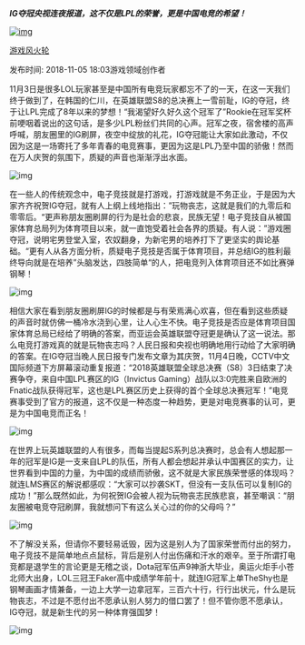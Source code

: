 ***IG夺冠央视连夜报道，这不仅是LPL的荣誉，更是中国电竞的希望！***

[![img](https://user-center.cdn.bcebos.com/head/raw/uc.101.882d171d.kwj9l3ZlljhOyc_zd0Z5qw?x-bce-process=image/resize,m_lfit,w_200,h_200&autime=34736)](https://author.baidu.com/home?from=bjh_article&app_id=1572710068646888)

[游戏风火轮](https://author.baidu.com/home?from=bjh_article&app_id=1572710068646888)

发布时间: 2018-11-05 18:03游戏领域创作者

11月3日是很多LOL玩家甚至是中国所有电竞玩家都忘不了的一天，在这一天我们终于做到了，在韩国的仁川，在英雄联盟S8的总决赛上一雪前耻，IG的夺冠，终于让LPL完成了8年以来的梦想！“我渴望好久好久这个冠军了”Rookie在冠军奖杯前哽咽着说出的这句话，是多少LPL粉丝们共同的心声。冠军之夜，宿舍楼的高声呼喊，朋友圈里的IG刷屏，夜空中绽放的礼花，IG夺冠能让大家如此激动，不仅因为这是一场寄托了多年青春的电竞赛事，更因为这是LPL乃至中国的骄傲！然而在万人庆贺的氛围下，质疑的声音也渐渐浮出水面。

![img](https://t11.baidu.com/it/u=4018560184,228192048&fm=173&app=25&f=JPEG?w=639&h=417&s=D29531C40462A0FE457E71000300F098)

在一些人的传统观念中，电子竞技就是打游戏，打游戏就是不务正业，于是因为大家齐齐祝贺IG夺冠，就有人上纲上线地指出：”玩物丧志，这就是我们的九零后和零零后。“更声称朋友圈刷屏的行为是社会的悲哀，民族无望！电子竞技自从被国家体育总局列为体育项目以来，就一直饱受着社会各界的质疑。有人说：”游戏圈夺冠，说明宅男登堂入室，农奴翻身，为新宅男的培养打下了更坚实的舆论基础。“更有人从各方面分析，质疑电子竞技是否属于体育项目，并总结IG的胜利最终导向就是在培养”头脑发达，四肢简单“的人，把电竞列入体育项目还不如比赛弹钢琴！

![img](https://t10.baidu.com/it/u=1751754138,490311110&fm=173&app=25&f=JPEG?w=464&h=706&s=4002DF1B110F70ED5A6181DB0100C0A3)

相信大家在看到朋友圈刷屏IG的时候都是与有荣焉满心欢喜，但在看到这些质疑的声音时就仿佛一桶冷水浇到心里，让人心生不快。电子竞技是否应是体育项目国家体育总局已经给了明确的答案，而亚运会英雄联盟夺冠更是确认了这一说法。那么电竞打游戏真的就是玩物丧志吗？人民日报和央视也明确地用行动给了大家明确的答案。在IG夺冠当晚人民日报专门发布文章为其庆贺，11月4日晚，CCTV中文国际频道下方屏幕滚动重复报道：“2018英雄联盟全球总决赛（S8）3日结束了决赛争夺，来自中国LPL赛区的IG（Invictus Gaming）战队以3∶0完胜来自欧洲的Fnatic战队获得冠军，这也是LPL赛区历史上获得的首个全球总决赛冠军！”电竞赛事受到了官方的报道，这不仅是一种态度一种趋势，更是对电竞赛事的认可，更是为中国电竞而正名！

![img](https://t11.baidu.com/it/u=4163097616,3654990082&fm=173&app=25&f=JPEG?w=640&h=480&s=65D77B86C6020CFD8285F51B03005093)

在世界上玩英雄联盟的人有很多，而每当提起S系列总决赛时，总会有人想起那一年的冠军是IG是一支来自LPL的队伍，所有人都会想起并承认中国赛区的实力，让世界看到中国的力量，为中国的成绩而骄傲，这不就是大家民族荣誉感的体现吗？就连LMS赛区的解说都感叹：“大家可以抄袭SKT，但没有一支队伍可以复制IG的成功！”那么既然如此，为何祝贺IG会被人视为玩物丧志民族悲哀，甚至嘲讽：“朋友圈被电竞夺冠刷屏，我就想问下有这么关心过的你的父母吗？”

![img](https://t12.baidu.com/it/u=1496972477,2108278446&fm=173&app=25&f=JPEG?w=640&h=438&s=3785FC0448508ACE341C70020300E090)

不了解没关系，但请你不要轻易诋毁，因为这是别人为了国家荣誉而付出的努力，电子竞技不是简单地点点鼠标，背后是别人付出伤痛和汗水的艰辛。至于所谓打电竞都是退学生的言论更是无稽之谈，Dota冠军伍声9神浙大毕业，奥运火炬手小苍北师大出身，LOL三冠王Faker高中成绩学年前十，就连IG冠军上单TheShy也是钢琴画画才情兼备，一边上大学一边拿冠军，三百六十行，行行出状元，什么是玩物丧志，不过是不愿付出不愿承认别人努力的借口罢了！但不管你愿不愿承认，IG夺冠，就是新生代的另一种体育强国梦！

![img](https://t12.baidu.com/it/u=737826617,893282705&fm=173&app=25&f=JPEG?w=639&h=397&s=7A5321C480508DCC04F3EC900300909B)